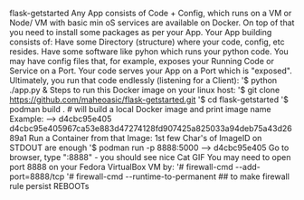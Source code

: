 flask-getstarted
Any App consists of Code + Config, which runs on a VM or Node/
VM with basic min oS services are available on Docker.
On top of that you need to install some packages as per your App.
Your App building consists of:
Have some Directory (structure) where your code, config, etc resides.
Have some software like pyhon which runs your python code.
You may have config files that, for example, exposes your Running Code or Service on a Port.
Your code serves your App on a Port which is "exposed".
Ultimately, you run that code endlessly (listening for a Client):
'$ python ./app.py &
Steps to run this Docker image on your linux host:
'$ git clone https://github.com/maheoasic/flask-getstarted.git
'$ cd flask-getstarted
'$ podman build .  # will build a local Docker image and print image name
Example:
--> d4cbc95e405
d4cbc95e405967ca53e883d47274128fd907425a825033a94deb75a43d2689a1
Run a Container from that Image: 1st few Char's of ImageID on STDOUT are enough
'$ podman run -p 8888:5000 --> d4cbc95e405
Go to browser, type "<IP-of-fedoraVM>:8888" - you should see nice Cat GIF
You may need to open port 8888 on your Fedora VirtualBox VM by:
'# firewall-cmd --add-port=8888/tcp
'# firewall-cmd --runtime-to-permanent  ## to make firewall rule persist REBOOTs




